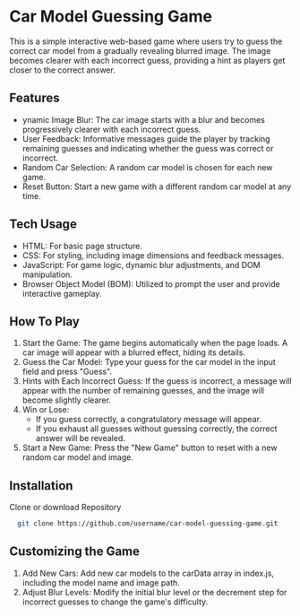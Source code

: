
# Car Model Guessing Game

This is a simple interactive web-based game where users try to guess the correct car model from a gradually revealing blurred image. The image becomes clearer with each incorrect guess, providing a hint as players get closer to the correct answer.


## Features

- ynamic Image Blur: The car image starts with a blur and becomes progressively clearer with each incorrect guess.
- User Feedback: Informative messages guide the player by tracking remaining guesses and indicating whether the guess was correct or incorrect.
- Random Car Selection: A random car model is chosen for each new game.
- Reset Button: Start a new game with a different random car model at any time.



## Tech Usage

- HTML: For basic page structure.
- CSS: For styling, including image dimensions and feedback messages.
- JavaScript: For game logic, dynamic blur adjustments, and DOM manipulation.
- Browser Object Model (BOM): Utilized to prompt the user and provide interactive gameplay.



## How To Play

1. Start the Game: The game begins automatically when the page loads. A car image will appear with a blurred effect, hiding its details.
2. Guess the Car Model: Type your guess for the car model in the input field and press "Guess".
3. Hints with Each Incorrect Guess: If the guess is incorrect, a message will appear with the number of remaining guesses, and the image will become slightly clearer.
4. Win or Lose:
     - If you guess correctly, a congratulatory message will appear.
     - If you exhaust all guesses without guessing correctly, the correct answer will be revealed.
5. Start a New Game: Press the "New Game" button to reset with a new random car model and image.

## Installation

Clone or download Repository

```bash
  git clone https://github.com/username/car-model-guessing-game.git
```
    
## Customizing the Game

1. Add New Cars: Add new car models to the carData array in index.js, including the model name and image path.
2. Adjust Blur Levels: Modify the initial blur level or the decrement step for incorrect guesses to change the game's difficulty.
